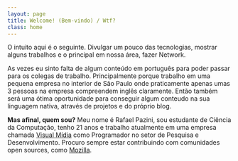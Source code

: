 ```yaml
---
layout: page
title: Welcome! (Bem-vindo) / Wtf?
class: home
---
```



O intuito aqui é o seguinte. Divulgar um pouco das tecnologias, mostrar alguns trabalhos e o principal em nossa área, fazer Network.

As vezes eu sinto falta de algum conteúdo em português para poder passar para os colegas de trabalho. Principalmente porque trabalho em uma pequena empresa no interior de São Paulo onde praticamente apenas umas 3 pessoas na empresa compreendem inglês claramente. Então também será uma ótima oportunidade para conseguir algum conteudo na sua linguagem nativa, através de projetos e do próprio blog.


**Mas afinal, quem sou?** Meu nome é Rafael Pazini, sou estudante de Ciência da Computação, tenho 21 anos e trabalho atualmente em uma empresa chamada [Visual Mídia](http://visualmidia.com.br) como Programador no setor de Pesquisa e Desenvolvimento. Procuro sempre estar contribuindo com comunidades open sources, como [Mozilla](https://developer.mozilla.org/en-US/docs/MDN/Contribute).